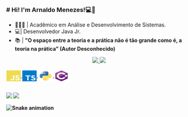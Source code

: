 ### # Hi! I'm Arnaldo Menezes!💻🚀   
- 👨🏽‍🎓 | Acadêmico em Análise e Desenvolvimento de Sistemas.
- 💻| Desenvolvedor Java Jr. 
- 📚 | <b>"O espaço entre a teoria e a prática não é tão grande como é, a teoria na prática"<b> (Autor Desconhecido)  

<div align="center">
  <a href="https://github.com/devops-arnaldomenezes">
  <img height="180em" src="https://github-readme-stats.vercel.app/api?username=devops-arnaldomenezes&show_icons=true&theme=dracula&include_all_commits=true&count_private=true"/>
  <img height="180em" src="https://github-readme-stats.vercel.app/api/top-langs/?username=devops-arnaldomenezes&layout=compact&langs_count=7&theme=dracula"/>
</div>
<div style="display: inline_block"><br>
  <img align="center" alt="Arnaldo-Js" height="30" width="40" src="https://raw.githubusercontent.com/devicons/devicon/master/icons/javascript/javascript-plain.svg">
  <img align="center" alt="Arnaldo-Ts" height="30" width="40" src="https://raw.githubusercontent.com/devicons/devicon/master/icons/typescript/typescript-plain.svg">
  <img align="center" alt="Arnaldo-Python" height="30" width="40" src="https://raw.githubusercontent.com/devicons/devicon/master/icons/python/python-original.svg">
  <img align="center" alt="Arnaldo-Csharp" height="30" width="40" src="https://raw.githubusercontent.com/devicons/devicon/master/icons/csharp/csharp-original.svg">
 </div>
  
  ##
 
<div> 
  <a href = "mailto:devops.arnaldomenezes@outlook.com"><img src="https://img.shields.io/badge/-Gmail-%23333?style=for-the-badge&logo=gmail&logoColor=white" target="_blank"></a>
  <a href="https://www.linkedin.com/in/arnaldomenezes/" target="_blank"><img src="https://img.shields.io/badge/-LinkedIn-%230077B5?style=for-the-badge&logo=linkedin&logoColor=white" target="_blank"></a> 
 
  ![Snake animation](https://github.com/devops-arnaldomenezes/devops-arnaldomenezes/blob/output/github-contribution-grid-snake.svg)
 
</div>
